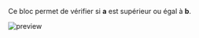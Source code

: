 Ce bloc permet de vérifier si **a** est supérieur ou égal à **b**.

![preview](/images/expressions/greaterOrEqualThan-fr.png)